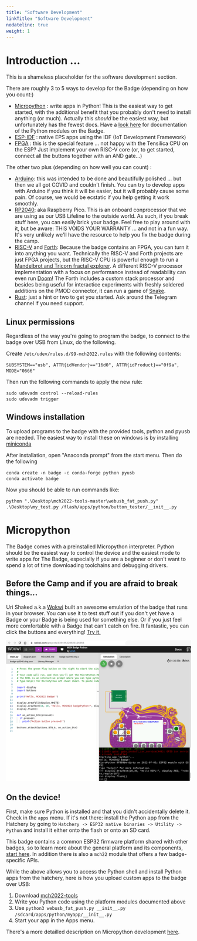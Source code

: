 ```yaml
---
title: "Software Development"
linkTitle: "Software Development"
nodateline: true
weight: 1
---
```



# Introduction ...

This is a shameless placeholder for the software development section.

There are roughly 3 to 5 ways to develop for the Badge (depending on how
you count:)

- [Micropython](micropython) : write apps in Python! This is the easiest way to
  get started, with the additional benefit that you probably don't need to
  install anything (or much). Actually this _should_ be the easiest way, but
  unfortunately has the fewest docs. Have a [look
  here](/docs/esp32-platform-firmware/esp32-app-development/api-reference/#badgeteam-platform-apis)
  for documentation of the Python modules on the Badge.
- [ESP-IDF](esp-idf) : native EPS apps using the IDF (IoT Development
  Framework)
- [FPGA](fpga) : this is the special feature ... not happy with the Tensilica
  CPU on the ESP? Just implement your own RISC-V core (or, to get started,
  connect all the buttons together with an AND gate...)

The other two plus (depending on how well you can count) :

- [Arduino](arduino): this was intended to be done and beautifully polished ...
  but then we all got COVID and couldn't finish. You can try to develop apps
  with Arduino if you think it will be easier, but it will probably cause some
  pain. Of course, we would be ecstatic if you help getting it work smoothly.
- [RP2040](rp2040): aka Raspberry Pico. This is an onboard conprocessor that we
  are using as our USB Lifeline to the outside world. As such, if you break
  stuff here, you can easily brick your badge. Feel free to play around with
  it, but be aware: THIS VOIDS YOUR WARRANTY ... and not in a fun way. It's
  very unlikely we'll have the resource to help you fix the badge during the
  camp.
- [RISC-V](risc-v) and
  [Forth](https://github.com/badgeteam/mch2022-firmware-ice40/tree/master/projects/Forth):
  Because the badge contains an FPGA, you can turn it into anything you want.
  Technically the RISC-V and Forth projects are just FPGA projects, but the
  RISC-V CPU is powerful enough to run a [Mandelbrot and Tricorn fractal explorer](https://github.com/badgeteam/mch2022-firmware-ice40/tree/master/projects/RISCV-Playground/fw/mandelbrot).
  A different RISC-V processor implementation with a focus on performance instead of readability can even run [Doom](https://github.com/badgeteam/mch2022-firmware-ice40/tree/master/projects/riscv_doom)!
  The Forth includes a custom stack processor and besides being useful for
  interactice experiments with freshly soldered additions on the PMOD connector, it can run a game of
  [Snake](https://github.com/badgeteam/mch2022-firmware-ice40/tree/master/projects/Snake).
- [Rust](rust): just a hint or two to get you started. Ask around the Telegram channel if you need support.


## Linux permissions

Regardless of the way you're going to program the badge, to connect to the badge over USB from Linux, do the following.

Create `/etc/udev/rules.d/99-mch2022.rules` with the following contents:

```
SUBSYSTEM=="usb", ATTR{idVendor}=="16d0", ATTR{idProduct}=="0f9a", MODE="0666"
```

Then run the following commands to apply the new rule:

```
sudo udevadm control --reload-rules
sudo udevadm trigger
```

## Windows installation

To upload programs to the badge with the provided tools, python and pyusb are needed. The easiest way to install these on windows is by installing [miniconda](https://docs.conda.io/en/latest/miniconda.html)

After installation, open "Anaconda prompt" from the start menu. Then do the following

```
conda create -n badge -c conda-forge python pyusb
conda activate badge
```

Now you should be able to run commands like:

```
python ".\Desktop\mch2022-tools-master\webusb_fat_push.py" .\Desktop\my_test.py /flash/apps/python/button_tester/__init__.py
```

# Micropython

The Badge comes with a preinstalled Micropython interpreter. Python
should be the easiest way to control the device and the easiest mode to
write apps for The Badge, especially if you are a beginner or don't want
to spend a lot of time downloading toolchains and debugging drivers.

## Before the Camp and if you are afraid to break things...

Uri Shaked a.k.a [Wokwi](https://wokwi.com/projects/335445228923126356) built
an awesome emulation of the badge that runs in your browser. You can use it to
test stuff out if you don't yet have a Badge or your Badge is being used for
something else. Or if you just feel more comfortable with a Badge that can't
catch on fire. It fantastic, you can click the buttons and everything! [Try it.](https://wokwi.com/projects/335445228923126356)

![Wokwi Badge Emulator](wokwi.png)

## On the device!

First, make sure Python is installed and that you didn't accidentally
delete it. Check in the `apps` menu. If it's not there: install the
Python app from the Hatchery by going to `Hatchery -> ESP32 native
binaries -> Utility -> Python` and install it either onto the flash or
onto an SD card.

This badge contains a common ESP32 firmware platform shared with other
badges, so to learn more about the general platform and its components,
[start
here](../../../esp32-platform-firmware/esp32-app-development/getting-started/first_egg/).
In addition there is also a `mch22` module that offers a few
badge-specific APIs.

While the above allows you to access the Python shell and install Python
apps from the hatchery, here is how you upload custom apps to the badge
over USB:

1. Download [mch2022-tools](https://github.com/badgeteam/mch2022-tools/archive/refs/heads/master.zip)
2. Write you Python code using the platform modules documented above
3. Use `python3 webusb_fat_push.py __init__.py /sdcard/apps/python/myapp/__init__.py`
4. Start your app in the Apps menu.

There's a more detailled description on Micropython development [here](./micropython).

